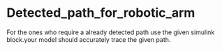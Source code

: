 # Detected_path_for_robotic_arm
For the ones who require a already detected path use the given simulink block.your model should accurately trace the given path.

